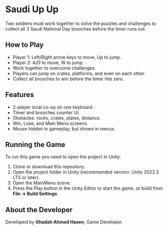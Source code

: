 # Saudi Up Up
Two soldiers must work together to solve the puzzles and challenges to collect all 3 Saudi National Day brooches before the timer runs out.

## How to Play
- Player 1: Left/Right arrow keys to move, Up to jump.  
- Player 2: A/D to move, W to jump.  
- Work together to overcome challenges.  
- Players can jump on crates, platforms, and even on each other.  
- Collect all brooches to win before the timer hits zero.  

## Features
- 2-player local co-op on one keyboard.
- Timer and brooches counter UI.
- Obstacles: rocks, crates, plates, distance.
- Win, Lose, and Main Menu screens.
- Mouse hidden in gameplay, but shown in menus.

## Running the Game
To run this game you need to open the project in Unity:
1. Clone or download this repository.  
2. Open the project folder in Unity (recommended version: Unity 2022.3 LTS or later).  
3. Open the MainMenu scene.  
4. Press the Play button in the Unity Editor to start the game, or build from **File → Build Settings**.  

## About the Developer
Developed by **Ghadah Ahmed Hasen**, Game Developer.  
